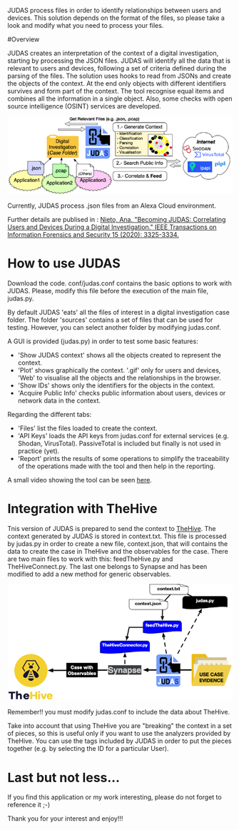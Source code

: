 JUDAS process files in order to identify relationships between users and devices. This solution depends on the format 
of the files, so please take a look and modify what you need to process your files.

#Overview

JUDAS creates an interpretation of the context of a digital investigation, starting by processing the JSON files.
JUDAS will identify all the data that is relevant to users and devices, following a set of criteria defined during the 
parsing of the files.
The solution uses hooks to read from JSONs and create the objects of the context. At the end only objects with different
identifiers survives and form part of the context. The tool recognise equal items and combines all the information in
a single object. Also, some checks with open source intelligence (OSINT) services are developed.

![](docs/img/judas.png)

Currently, JUDAS process .json files from an Alexa Cloud environment. 

Further details are publised in : 
[Nieto, Ana. "Becoming JUDAS: Correlating Users and Devices During a Digital Investigation." 
IEEE Transactions on Information Forensics and Security 15 (2020): 3325-3334.](https://ieeexplore.ieee.org/abstract/document/9069950)


# How to use JUDAS

Download the code. conf/judas.conf contains the basic options to work with JUDAS. Please, modify this file before 
the execution of the main file, judas.py.  

By default JUDAS 'eats' all the files of interest in a digital investigation case folder. The folder 'sources' contains
a set of files that can be used for testing. However, you can select another folder by modifying judas.conf.

A GUI is provided (judas.py) in order to test some basic features:
   * 'Show JUDAS context' shows all the objects created to represent the context.
   * 'Plot' shows graphically the context. '.gif' only for users and devices, 'Web' to visualise all the objects and the
   relationships in the browser.
   * 'Show IDs' shows only the identifiers for the objects in the context.
   * 'Acquire Public Info' checks public information about users, devices or network data in the context.

Regarding the different tabs:
   * 'Files' list the files loaded to create the context.
   * 'API Keys' loads the API keys from judas.conf for external services (e.g. Shodan, VirusTotal).
PassiveTotal is included but finally is not used in practice (yet).
   * 'Report' prints the results of some operations to simplify the traceability of the operations made with the
tool and then help in the reporting.

A small video showing the tool can be seen [here](NOTYET).

# Integration with TheHive

Tnis version of JUDAS is prepared to send the context to [TheHive](https://thehive-project.org/). The context generated 
by JUDAS is stored in context.txt. This file is processed by judas.py in order to create a new file, context.json, that 
will contains the data to create the case in TheHive and the observables for the case. 
There are two main files to work with this: feedTheHive.py and TheHiveConnect.py. The last one belongs to Synapse and 
has been modified to add a new method for generic observables. 

![](docs/img/judas-thehive.png)

Remember!! you must modify judas.conf to include the data about TheHive. 

Take into account that using TheHive you are "breaking" the context in a set of pieces, so this is useful only if you 
want to use the analyzers provided by TheHive. You can use the tags included by JUDAS in order to put the pieces 
together (e.g. by selecting the ID for a particular User).

# Last but not less... 

If you find this application or my work interesting, please do not forget to reference it ;-) 

Thank you for your interest and enjoy!!!